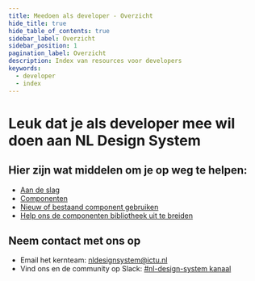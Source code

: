 ```yaml
---
title: Meedoen als developer - Overzicht
hide_title: true
hide_table_of_contents: true
sidebar_label: Overzicht
sidebar_position: 1
pagination_label: Overzicht
description: Index van resources voor developers
keywords:
  - developer
  - index
---
```


# Leuk dat je als developer mee wil doen aan NL Design System

## Hier zijn wat middelen om je op weg te helpen:

- [Aan de slag](01-aan-de-slag.md)
- [Componenten](/docs/componenten)
- [Nieuw of bestaand component gebruiken](02-samenwerken-aan-componenten.md)
- [Help ons de componenten bibliotheek uit te breiden](03-bijdrage-leveren.md)

## Neem contact met ons op

<!-- KLOPT DIT E-MAIL ADRESS? -->

- Email het kernteam: [nldesignsystem@ictu.nl](mailto:nldesignsystem@ictu.nl)
- Vind ons en de community op Slack: [#nl-design-system kanaal](https://praatmee.codefor.nl)
